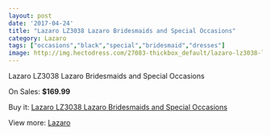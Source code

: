 ```yaml
---
layout: post
date: '2017-04-24'
title: "Lazaro LZ3038 Lazaro Bridesmaids and Special Occasions"
category: Lazaro
tags: ["occasions","black","special","bridesmaid","dresses"]
image: http://img.hectodress.com/27083-thickbox_default/lazaro-lz3038-lazaro-bridesmaids-and-special-occasions.jpg
---
```

Lazaro LZ3038 Lazaro Bridesmaids and Special Occasions

On Sales: **$169.99**
<a href="https://www.hectodress.com/lazaro/12631-lazaro-lz3038-lazaro-bridesmaids-and-special-occasions.html"><amp-img layout="responsive" width="600" height="600" src="//img.hectodress.com/27083-thickbox_default/lazaro-lz3038-lazaro-bridesmaids-and-special-occasions.jpg" alt="Lazaro LZ3038 Lazaro Bridesmaids and Special Occasions 0" /></a>
<a href="https://www.hectodress.com/lazaro/12631-lazaro-lz3038-lazaro-bridesmaids-and-special-occasions.html"><amp-img layout="responsive" width="600" height="600" src="//img.hectodress.com/27084-thickbox_default/lazaro-lz3038-lazaro-bridesmaids-and-special-occasions.jpg" alt="Lazaro LZ3038 Lazaro Bridesmaids and Special Occasions 1" /></a>

Buy it: [Lazaro LZ3038 Lazaro Bridesmaids and Special Occasions](https://www.hectodress.com/lazaro/12631-lazaro-lz3038-lazaro-bridesmaids-and-special-occasions.html "Lazaro LZ3038 Lazaro Bridesmaids and Special Occasions")

View more: [Lazaro](https://www.hectodress.com/194-lazaro "Lazaro")